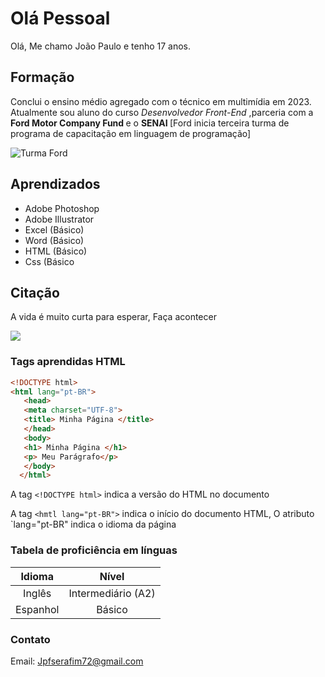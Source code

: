 # Olá Pessoal

<p align="justify"> Olá, Me chamo João Paulo e tenho 17 anos.

## Formação 
Conclui o ensino médio agregado com o técnico em multimídia em 2023. Atualmente sou aluno do curso <i> Desenvolvedor Front-End </i>,parceria com a <strong> Ford Motor Company Fund </strong> e o <strong> SENAI </strong> [Ford inicia terceira turma de programa de capacitação em linguagem de programação]

![Turma Ford <Enter>](https://automobilistica.sp.senai.br/6755/programa-ford-enter)


## Aprendizados 
* Adobe Photoshop
* Adobe Illustrator
* Excel (Básico)
* Word (Básico)
* HTML (Básico)
* Css (Básico

## Citação 
<p>  A vida é muito curta para esperar, Faça acontecer </p>






<img src="https://cdn.evg.gov.br/cursos/446_EVG/imagem_curso_446.png">





### Tags aprendidas HTML


```html
<!DOCTYPE html>
<html lang="pt-BR">
   <head>
   <meta charset="UTF-8">
   <title> Minha Página </title>
   </head>
   <body>
   <h1> Minha Página </h1>
   <p> Meu Parágrafo</p>
   </body>
  </html>
```
A tag `<!DOCTYPE html>` indica a versão do HTML no documento 

A tag `<hmtl lang="pt-BR">` indica o início do documento HTML, O atributo `lang="pt-BR" indica o idioma da página 

### Tabela de proficiência em línguas 

Idioma | Nível
:-------: | :-------:
Inglês | Intermediário (A2)
Espanhol | Básico 



### Contato 
Email: Jpfserafim72@gmail.com 
